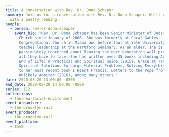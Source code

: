 ```yaml
---
title: A Conversation with Rev. Dr. Dona Schaper
summary: Join us for a conversation with Rev. Dr. Dona Schaper. We'll conclude
  with a poetry reading.
people:
  - person: rev-dr-dona-schaper
    event_bio: "Rev. Dr. Dona Schaper has been Senior Minister of Judson Memorial
      Church since January of 2006. She was formerly at Coral Gables
      Congregational Church in Miami and before that at Yale University, and
      teaches leadership at the Hartford Seminary. As an elder, she is
      passionately concerned about leaving the next generation well-prepared for
      all they have to face. She has written over 35 books including Approaching
      End of Life: A Practical and Spiritual Guide (2015), Grace at Table: Small
      Spiritual Solutions to Large Material Problems, Solving Everything (2013),
      to her most recent book I Heart Francis: Letters to the Pope from an
      Unlikely Admirer (2016), among many others."
date: 2020-08-20 13:00:00 -0500
end_date: 2020-08-20 14:00:00 -0500
series: 112
collections:
  - the-new-social-environment
event_organizer:
  - the-brooklyn-rail
event_producer:
  - the-brooklyn-rail
event_platform:
  - zoom
---
```

